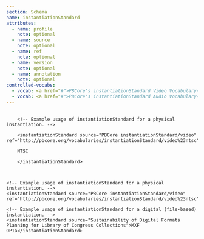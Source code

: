 ```yaml
---
section: Schema
name: instantiationStandard
attributes:
  - name: profile
    note: optional
  - name: source
    note: optional
  - name: ref
    note: optional
  - name: version
    note: optional
  - name: annotation
    note: optional
controlled-vocabs:
  - vocab: <a href="#">PBCore's instantiationStandard Video Vocabulary</a> (recommended)
  - vocab: <a href="#">PBCore's instantiationStandard Audio Vocabulary</a> (recommended)
---
```


<pre>
  <code>
    &lt;!-- Example usage of instantiationStandard for a physical instantiation. --&gt;<br>
    &lt;instantiationStandard source=&quot;PBCore instantiationStandard/video&quot; ref=&quot;http://pbcore.org/vocabularies/instantiationStandard/video%23ntsc&quot;&gt;<br>
    NTSC<br>
    &lt;/instantiationStandard&gt;<br>
  </code>
</pre>
~~~~
<!-- Example usage of instantiationStandard for a physical instantiation. -->
<instantiationStandard source="PBCore instantiationStandard/video" ref="http://pbcore.org/vocabularies/instantiationStandard/video%23ntsc">NTSC</instantiationStandard>
~~~~

~~~~
<!-- Example usage of instantiationStandard for a digital (file-based) instantiation. -->
<instantiationStandard source="Sustainability of Digital Formats Planning for Library of Congress Collections">MXF OP1a</instantiationStandard>
~~~~
